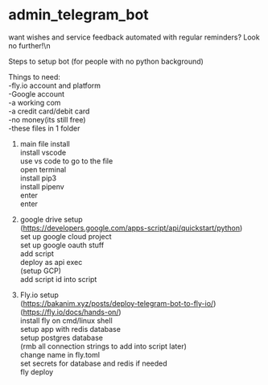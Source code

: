 # admin_telegram_bot


want wishes and service feedback automated with regular reminders? Look no further!\n


Steps to setup bot (for people with no python background)

Things to need:  
-fly.io account and platform  
-Google account  
-a working com  
-a credit card/debit card  
-no money(its still free)  
-these files in 1 folder

1. main file install  
install vscode  
use vs code to go to the file  
open terminal  
install pip3  
install pipenv  
enter <pipenv install>  
enter <pipenv run shell python main.py>  

2. google drive setup  
(https://developers.google.com/apps-script/api/quickstart/python)  
set up google cloud project  
set up google oauth stuff  
add script  
deploy as api exec  
(setup GCP)  
add script id into script  

3. Fly.io setup  
(https://bakanim.xyz/posts/deploy-telegram-bot-to-fly-io/)  
(https://fly.io/docs/hands-on/)  
install fly on cmd/linux shell  
setup app with redis database  
setup postgres database  
(rmb all connection strings to add into script later)  
change name in fly.toml  
set secrets for database and redis if needed  
fly deploy  
 







